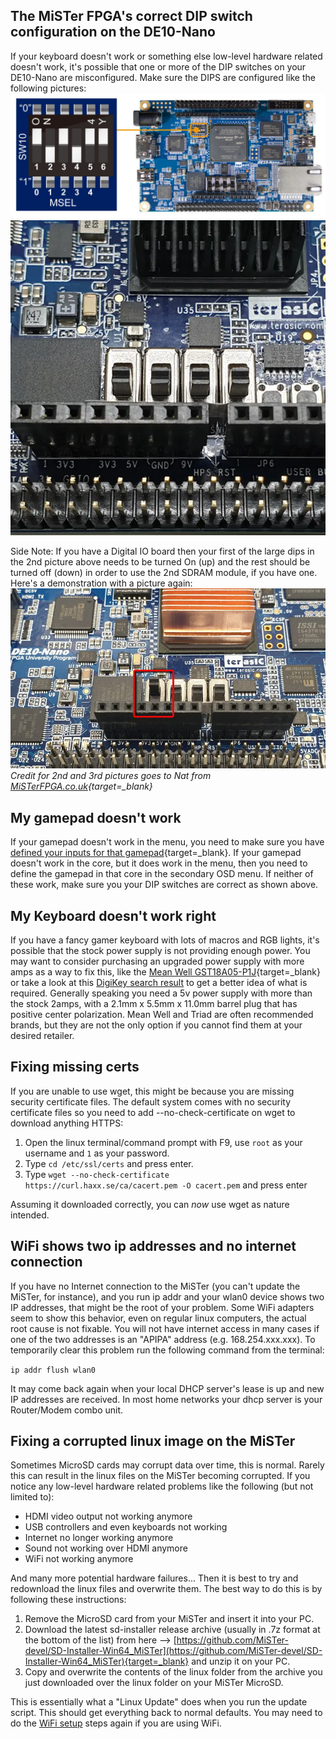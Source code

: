 ## The MiSTer FPGA's correct DIP switch configuration on the DE10-Nano

If your keyboard doesn't work or something else low-level hardware related doesn't work, it's possible that one or more of the DIP switches on your DE10-Nano are misconfigured. Make sure the DIPS are configured like the following pictures:  
![MiSTer FPGA DIP Switches Correct Configuration - Small DIPS - Terasic DE10-Nano](img/dips1.png)  
![MiSTer FPGA DIP Switches Correct Analog IO board Configuration - Big DIPS - Terasic DE10-Nano](img/dips2.png)

Side Note: If you have a Digital IO board then your first of the large dips in the 2nd picture above needs to be turned On (up) and the rest should be turned off (down) in order to use the 2nd SDRAM module, if you have one. Here's a demonstration with a picture again:  
![MiSTer FPGA DIP Switches Correct Digital IO board Configuration - Big DIPS - Terasic DE10-Nano](img/dips3.png)  
*Credit for 2nd and 3rd pictures goes to Nat from [MiSTerFPGA.co.uk](https://misterfpga.co.uk){target=_blank}*

## My gamepad doesn't work

If your gamepad doesn't work in the menu, you need to make sure you have [defined your inputs for that gamepad](../setup/controller.md){target=_blank}. If your gamepad doesn't work in the core, but it does work in the menu, then you need to define the gamepad in that core in the secondary OSD menu. If neither of these work, make sure you your DIP switches are correct as shown above.

## My Keyboard doesn't work right

If you have a fancy gamer keyboard with lots of macros and RGB lights, it's possible that the stock power supply is not providing enough power. You may want to consider purchasing an upgraded power supply with more amps as a way to fix this, like the [Mean Well GST18A05-P1J](https://www.amazon.com/MEAN-WELL-GST18A05-P1J-Desktop-Adaptor/dp/B01LZ0LJXQ){target=_blank} or take a look at this [DigiKey search result](https://www.digikey.com/short/33rwd9pm) to get a better idea of what is required. Generally speaking you need a 5v power supply with more than the stock 2amps, with a 2.1mm x 5.5mm x 11.0mm barrel plug that has positive center polarization. Mean Well and Triad are often recommended brands, but they are not the only option if you cannot find them at your desired retailer.

## Fixing missing certs

If you are unable to use wget, this might be because you are missing security certificate files. The default system comes with no security certificate files so you need to add --no-check-certificate on wget to download anything HTTPS:

1. Open the linux terminal/command prompt with F9, use `root` as your username and `1` as your password.
2. Type `cd /etc/ssl/certs` and press enter.
3. Type `wget --no-check-certificate https://curl.haxx.se/ca/cacert.pem -O cacert.pem` and press enter

Assuming it downloaded correctly, you can _now_ use wget as nature intended.

## WiFi shows two ip addresses and no internet connection

If you have no Internet connection to the MiSTer (you can't update the MiSTer, for instance), and you run ip addr and your wlan0 device shows two IP addresses, that might be the root of your problem. Some WiFi adapters seem to show this behavior, even on regular linux computers, the actual root cause is not fixable. You will not have internet access in many cases if one of the two addresses is an "APIPA" address (e.g. 168.254.xxx.xxx). To temporarily clear this problem run the following command from the terminal:

`ip addr flush wlan0`

It may come back again when your local DHCP server's lease is up and new IP addresses are received. In most home networks your dhcp server is your Router/Modem combo unit.

## Fixing a corrupted linux image on the MiSTer

Sometimes MicroSD cards may corrupt data over time, this is normal. Rarely this can result in the linux files on the MiSTer becoming corrupted. If you notice any low-level hardware related problems like the following (but not limited to):

* HDMI video output not working anymore
* USB controllers and even keyboards not working
* Internet no longer working anymore
* Sound not working over HDMI anymore
* WiFi not working anymore

And many more potential hardware failures... Then it is best to try and redownload the linux files and overwrite them. The best way to do this is by following these instructions:

1. Remove the MicroSD card from your MiSTer and insert it into your PC.
2. Download the latest sd-installer release archive (usually in .7z format at the bottom of the list) from here --> [https://github.com/MiSTer-devel/SD-Installer-Win64_MiSTer](https://github.com/MiSTer-devel/SD-Installer-Win64_MiSTer){target=_blank} and unzip it on your PC.
3. Copy and overwrite the contents of the linux folder from the archive you just downloaded over the linux folder on your MiSTer MicroSD.

This is essentially what a "Linux Update" does when you run the update script. This should get everything back to normal defaults. You may need to do the [WiFi setup](wifi.md) steps again if you are using WiFi.
